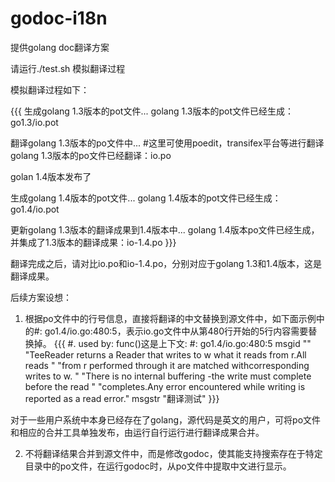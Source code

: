 # godoc-i18n

提供golang doc翻译方案

请运行./test.sh 模拟翻译过程

模拟翻译过程如下：

{{{
生成golang 1.3版本的pot文件...
golang 1.3版本的pot文件已经生成：go1.3/io.pot

翻译golang 1.3版本的po文件中...
#这里可使用poedit，transifex平台等进行翻译
golang 1.3版本的po文件已经翻译：io.po

golan 1.4版本发布了

生成golang 1.4版本的pot文件...
golang 1.4版本的pot文件已经生成：go1.4/io.pot

更新golang 1.3版本的翻译成果到1.4版本中...
golang 1.4版本po文件已经生成，并集成了1.3版本的翻译成果：io-1.4.po
}}}

翻译完成之后，请对比io.po和io-1.4.po，分别对应于golang 1.3和1.4版本，这是翻译成果。

后续方案设想：

1. 根据po文件中的行号信息，直接将翻译的中文替换到源文件中，如下面示例中的#: go1.4/io.go:480:5，表示io.go文件中从第480行开始的5行内容需要替换掉。
{{{
#. used by: func()这是上下文:
#: go1.4/io.go:480:5
msgid ""
"TeeReader returns a Reader that writes to w what it reads from r.All reads "
"from r performed through it are matched withcorresponding writes to w.  "
"There is no internal buffering -the write must complete before the read "
"completes.Any error encountered while writing is reported as a read error."
msgstr "翻译测试"
}}}

对于一些用户系统中本身已经存在了golang，源代码是英文的用户，可将po文件和相应的合并工具单独发布，由运行自行运行进行翻译成果合并。

2. 不将翻译结果合并到源文件中，而是修改godoc，使其能支持搜索存在于特定目录中的po文件，在运行godoc时，从po文件中提取中文进行显示。
